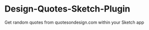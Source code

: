 Design-Quotes-Sketch-Plugin
===========================

Get random quotes from quotesondesign.com within your Sketch app
